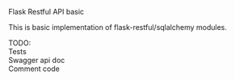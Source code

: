 Flask Restful API basic

This is basic implementation of flask-restful/sqlalchemy modules.

TODO:
\
Tests\
Swagger api doc\
Comment code

 
